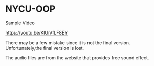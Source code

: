 # NYCU-OOP
Sample Video

https://youtu.be/KlUiVfLF8EY


There may be a few mistake since it is not the final version. Unfortunately,the final version is lost.


The audio files are from the website that provides free sound effect.
